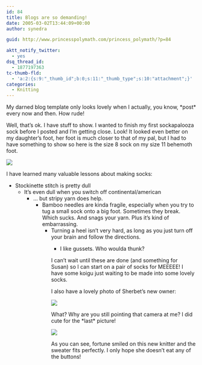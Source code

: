 ```yaml
---
id: 84
title: Blogs are so demanding!
date: 2005-03-02T13:44:09+00:00
author: synedra

guid: http://www.princesspolymath.com/princess_polymath/?p=84

aktt_notify_twitter:
  - yes
dsq_thread_id:
  - 1877197363
tc-thumb-fld:
  - 'a:2:{s:9:"_thumb_id";b:0;s:11:"_thumb_type";s:10:"attachment";}'
categories:
  - Knitting
---
```

My darned blog template only looks lovely when I actually, you know, \*post\* every now and then. How rude!
  
Well, that&#8217;s ok. I have stuff to show. I wanted to finish my first sockapalooza sock before I posted and I&#8217;m getting close. Look! It looked even better on my daughter&#8217;s foot, her foot is much closer to that of my pal, but I had to have something to show so here is the size 8 sock on my size 11 behemoth foot.
  
![](http://www.perlgoddess.com/blog/images/sock_75.jpg)
  
I have learned many valuable lessons about making socks:

  * Stockinette stitch is pretty dull 
      * It&#8217;s even dull when you switch off continental/american 
          * &#8230; but stripy yarn does help. 
              * Bamboo needles are kinda fragile, especially when you try to tug a small sock onto a big foot. Sometimes they break. Which sucks. And snags your yarn. Plus it&#8217;s kind of embarrassing. 
                  * Turning a heel isn&#8217;t very hard, as long as you just turn off your brain and follow the directions. 
                      * I like gussets. Who woulda thunk? </ul> 
                        I can&#8217;t wait until these are done (and something for Susan) so I can start on a pair of socks for MEEEEE! I have some koigu just waiting to be made into some lovely socks.
  
                        I also have a lovely photo of Sherbet&#8217;s new owner:
  
                        ![](http://www.perlgoddess.com/blog/images/kaily_sherbet.jpg)
  
                        What? Why are you still pointing that camera at me? I did cute for the \*last\* picture!
  
                        ![](http://www.perlgoddess.com/blog/images/kaily_mad.jpg)
  
                        As you can see, fortune smiled on this new knitter and the sweater fits perfectly. I only hope she doesn&#8217;t eat any of the buttons!